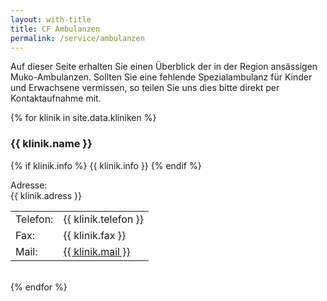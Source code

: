 ```yaml
---
layout: with-title
title: CF Ambulanzen
permalink: /service/ambulanzen
---
```


Auf dieser Seite erhalten Sie einen Überblick der in der Region ansässigen Muko-Ambulanzen. Sollten Sie eine fehlende Spezialambulanz für Kinder und Erwachsene vermissen, so teilen Sie uns dies bitte direkt per Kontaktaufnahme mit.

{% for klinik in site.data.kliniken %}
### {{ klinik.name }}
{% if klinik.info %}
{{ klinik.info }}
{% endif %}

Adresse:  
{{ klinik.adress }}

<table>
    <tr>
        <td class="contact-left"><i class="fa-solid fa-phone"></i> Telefon: </td>
        <td>{{ klinik.telefon }}</td>
    </tr>
    <tr>
        <td class="contact-left"><i class="fa-solid fa-fax"></i> Fax: </td>
        <td>{{ klinik.fax }}</td> 
    </tr>
     <tr>
        <td class="contact-left"><i class="fa-solid fa-envelope"></i> Mail: </td>
        <td><a href="mailto:{{ klinik.mail }}" class="cf-a">{{ klinik.mail }}</a></td> 
    </tr>
</table>
<br>
{% endfor %}